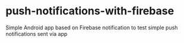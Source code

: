# push-notifications-with-firebase
Simple Android app based on Firebase notification to test simple push notifications sent via app
